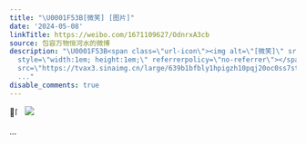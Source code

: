 ```yaml
---
title: "\U0001F53B[微笑] [图片]"
date: '2024-05-08'
linkTitle: https://weibo.com/1671109627/OdnrxA3cb
source: 包容万物恒河水的微博
description: "\U0001F53B<span class=\"url-icon\"><img alt=\"[微笑]\" src=\"https://h5.sinaimg.cn/m/emoticon/icon/default/d_hehe-0be7e6251f.png\"
  style=\"width:1em; height:1em;\" referrerpolicy=\"no-referrer\"></span> <img style=\"\"
  src=\"https://tvax3.sinaimg.cn/large/639b1bfbly1hpigzh10pqj20oc0ss7st.jpg\" referrerpolicy=\"no-referrer\"><br><br>
  ..."
disable_comments: true
---
```

🔻<span class="url-icon"><img alt="[微笑]" src="https://h5.sinaimg.cn/m/emoticon/icon/default/d_hehe-0be7e6251f.png" style="width:1em; height:1em;" referrerpolicy="no-referrer"></span> <img style="" src="https://tvax3.sinaimg.cn/large/639b1bfbly1hpigzh10pqj20oc0ss7st.jpg" referrerpolicy="no-referrer"><br><br> ...